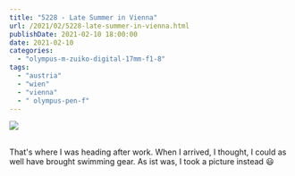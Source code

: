 ```yaml
---
title: "5228 - Late Summer in Vienna"
url: /2021/02/5228-late-summer-in-vienna.html
publishDate: 2021-02-10 18:00:00
date: 2021-02-10
categories: 
  - "olympus-m-zuiko-digital-17mm-f1-8"
tags: 
  - "austria"
  - "wien"
  - "vienna"
  - " olympus-pen-f"
---
```

<div class="container">
<div class="center"><a target="_blank" href="https://d25zfm9zpd7gm5.cloudfront.net/1200x1200/2018/20180918_182138_lr.jpg"><img class="webfeedsFeaturedVisual" src="https://d25zfm9zpd7gm5.cloudfront.net/0600x0600/2018/20180918_182138_lr.jpg" /></a></div>
</div>
<br />

That's where I was heading after work. When I arrived, I
thought, I could as well have brought swimming gear. As ist
was, I took a picture instead :smiley: